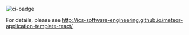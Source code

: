 ![ci-badge](https://github.com/manoa-bazaar/manoa-bazaar/workflows/manoa-bazaar/badge.svg)

For details, please see http://ics-software-engineering.github.io/meteor-application-template-react/
